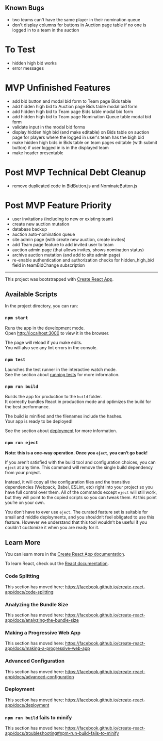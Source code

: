 ## Known Bugs
- two teams can't have the same player in their nomination queue
- don't display columns for buttons in Auction page table if no one is logged in to a team in the auction

# To Test
- hidden high bid works
- error messages

# MVP Unfinished Features
- add bid button and modal bid form to Team page Bids table
- add hidden high bid to Auction page Bids table modal bid form
- add hidden high bid to Team page Bids table modal bid form
- add hidden high bid to Team page Nomination Queue table modal bid form
- validate input in the modal bid forms
- display hidden high bid (and make editable) on Bids table on auction page for players where the logged in user's team has the bigh bid
- make hidden high bids in Bids table on team pages editable (with submit button) if user logged in is in the displayed team
- make header presentable

# Post MVP Technical Debt Cleanup
- remove duplicated code in BidButton.js and NominateButton.js

# Post MVP Feature Priority
- user invitations (including to new or existing team)
- create new auction mutation
- database backup
- auction auto-nomination queue
- site admin page (with create new auction, create invites)
- add Team page feature to add invited user to team
- auction admin page (that allows invites, shows nomination status)
- archive auction mutation (and add to site admin page)
- re-enable authentication and authorization checks for hidden_high_bid field in teamBidChange subscription

----

This project was bootstrapped with [Create React App](https://github.com/facebook/create-react-app).

## Available Scripts

In the project directory, you can run:

### `npm start`

Runs the app in the development mode.<br>
Open [http://localhost:3000](http://localhost:3000) to view it in the browser.

The page will reload if you make edits.<br>
You will also see any lint errors in the console.

### `npm test`

Launches the test runner in the interactive watch mode.<br>
See the section about [running tests](https://facebook.github.io/create-react-app/docs/running-tests) for more information.

### `npm run build`

Builds the app for production to the `build` folder.<br>
It correctly bundles React in production mode and optimizes the build for the best performance.

The build is minified and the filenames include the hashes.<br>
Your app is ready to be deployed!

See the section about [deployment](https://facebook.github.io/create-react-app/docs/deployment) for more information.

### `npm run eject`

**Note: this is a one-way operation. Once you `eject`, you can’t go back!**

If you aren’t satisfied with the build tool and configuration choices, you can `eject` at any time. This command will remove the single build dependency from your project.

Instead, it will copy all the configuration files and the transitive dependencies (Webpack, Babel, ESLint, etc) right into your project so you have full control over them. All of the commands except `eject` will still work, but they will point to the copied scripts so you can tweak them. At this point you’re on your own.

You don’t have to ever use `eject`. The curated feature set is suitable for small and middle deployments, and you shouldn’t feel obligated to use this feature. However we understand that this tool wouldn’t be useful if you couldn’t customize it when you are ready for it.

## Learn More

You can learn more in the [Create React App documentation](https://facebook.github.io/create-react-app/docs/getting-started).

To learn React, check out the [React documentation](https://reactjs.org/).

### Code Splitting

This section has moved here: https://facebook.github.io/create-react-app/docs/code-splitting

### Analyzing the Bundle Size

This section has moved here: https://facebook.github.io/create-react-app/docs/analyzing-the-bundle-size

### Making a Progressive Web App

This section has moved here: https://facebook.github.io/create-react-app/docs/making-a-progressive-web-app

### Advanced Configuration

This section has moved here: https://facebook.github.io/create-react-app/docs/advanced-configuration

### Deployment

This section has moved here: https://facebook.github.io/create-react-app/docs/deployment

### `npm run build` fails to minify

This section has moved here: https://facebook.github.io/create-react-app/docs/troubleshooting#npm-run-build-fails-to-minify
